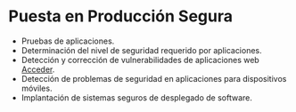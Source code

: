 # Puesta en Producción Segura
- Pruebas de aplicaciones.
- Determinación del nivel de seguridad requerido por aplicaciones.
- Detección y corrección de vulnerabilidades de aplicaciones web [Acceder](vulns_web/Readme.md).
- Detección de problemas de seguridad en aplicaciones para dispositivos móviles.
- Implantación de sistemas seguros de desplegado de software.